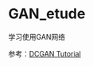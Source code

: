 # GAN_etude
学习使用GAN网络

参考：[DCGAN Tutorial](https://pytorch.org/tutorials/beginner/dcgan_faces_tutorial.html)
